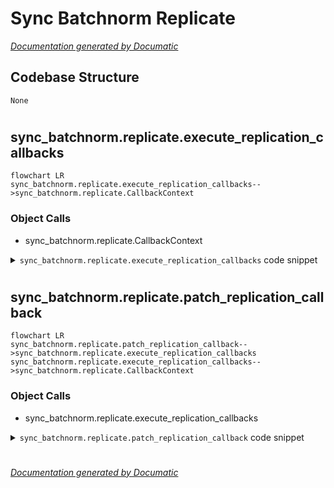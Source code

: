 # Sync Batchnorm Replicate

[_Documentation generated by Documatic_](https://www.documatic.com)

<!---Documatic-section-Codebase Structure-start--->
## Codebase Structure

<!---Documatic-block-system_architecture-start--->
```mermaid
None
```
<!---Documatic-block-system_architecture-end--->

# #
<!---Documatic-section-Codebase Structure-end--->

<!---Documatic-section-sync_batchnorm.replicate.execute_replication_callbacks-start--->
## sync_batchnorm.replicate.execute_replication_callbacks

<!---Documatic-section-execute_replication_callbacks-start--->
```mermaid
flowchart LR
sync_batchnorm.replicate.execute_replication_callbacks-->sync_batchnorm.replicate.CallbackContext
```

### Object Calls

* sync_batchnorm.replicate.CallbackContext

<!---Documatic-block-sync_batchnorm.replicate.execute_replication_callbacks-start--->
<details>
	<summary><code>sync_batchnorm.replicate.execute_replication_callbacks</code> code snippet</summary>

```python
def execute_replication_callbacks(modules):
    master_copy = modules[0]
    nr_modules = len(list(master_copy.modules()))
    ctxs = [CallbackContext() for _ in range(nr_modules)]
    for (i, module) in enumerate(modules):
        for (j, m) in enumerate(module.modules()):
            if hasattr(m, '__data_parallel_replicate__'):
                m.__data_parallel_replicate__(ctxs[j], i)
```
</details>
<!---Documatic-block-sync_batchnorm.replicate.execute_replication_callbacks-end--->
<!---Documatic-section-execute_replication_callbacks-end--->

# #
<!---Documatic-section-sync_batchnorm.replicate.execute_replication_callbacks-end--->

<!---Documatic-section-sync_batchnorm.replicate.patch_replication_callback-start--->
## sync_batchnorm.replicate.patch_replication_callback

<!---Documatic-section-patch_replication_callback-start--->
```mermaid
flowchart LR
sync_batchnorm.replicate.patch_replication_callback-->sync_batchnorm.replicate.execute_replication_callbacks
sync_batchnorm.replicate.execute_replication_callbacks-->sync_batchnorm.replicate.CallbackContext
```

### Object Calls

* sync_batchnorm.replicate.execute_replication_callbacks

<!---Documatic-block-sync_batchnorm.replicate.patch_replication_callback-start--->
<details>
	<summary><code>sync_batchnorm.replicate.patch_replication_callback</code> code snippet</summary>

```python
def patch_replication_callback(data_parallel):
    assert isinstance(data_parallel, DataParallel)
    old_replicate = data_parallel.replicate

    @functools.wraps(old_replicate)
    def new_replicate(module, device_ids):
        modules = old_replicate(module, device_ids)
        execute_replication_callbacks(modules)
        return modules
    data_parallel.replicate = new_replicate
```
</details>
<!---Documatic-block-sync_batchnorm.replicate.patch_replication_callback-end--->
<!---Documatic-section-patch_replication_callback-end--->

# #
<!---Documatic-section-sync_batchnorm.replicate.patch_replication_callback-end--->

[_Documentation generated by Documatic_](https://www.documatic.com)